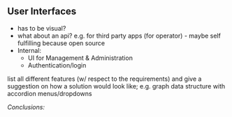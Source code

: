 ## User Interfaces



+   has to be visual?
+   what about an api? e.g. for third party apps (for operator) - maybe self fulfilling because open 
    source
+   Internal:
    -   UI for Management & Administration
    -   Authentication/login
    
list all different features (w/ respect to the requirements) and give a suggestion on how a solution 
would look like; e.g. graph data structure with accordion menus/dropdowns



*Conclusions:*
